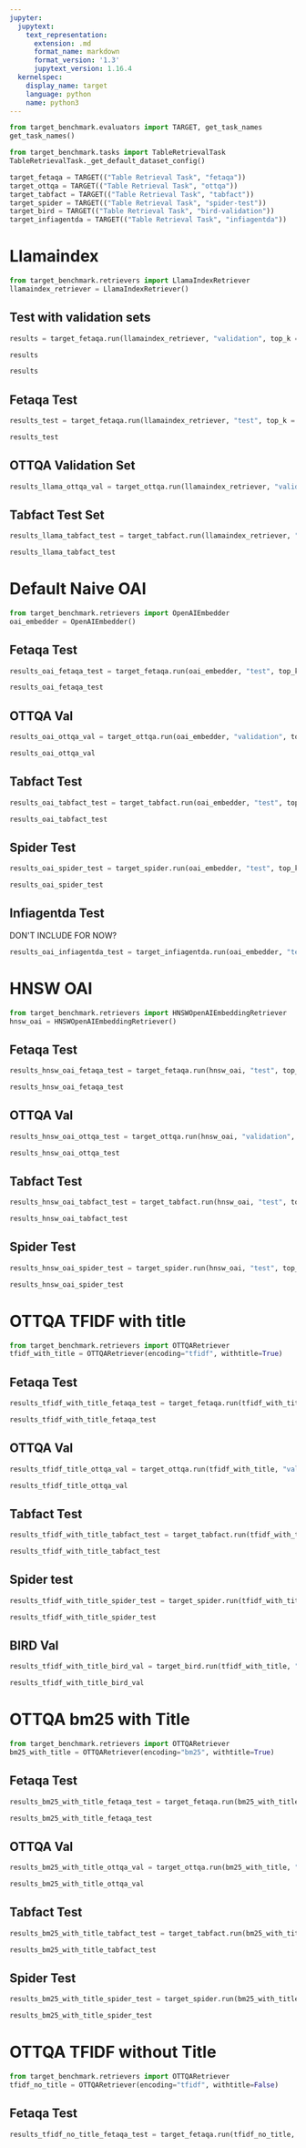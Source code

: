 ```yaml
---
jupyter:
  jupytext:
    text_representation:
      extension: .md
      format_name: markdown
      format_version: '1.3'
      jupytext_version: 1.16.4
  kernelspec:
    display_name: target
    language: python
    name: python3
---
```


```python
from target_benchmark.evaluators import TARGET, get_task_names
get_task_names()
```

```python
from target_benchmark.tasks import TableRetrievalTask
TableRetrievalTask._get_default_dataset_config()
```

```python
target_fetaqa = TARGET(("Table Retrieval Task", "fetaqa"))
target_ottqa = TARGET(("Table Retrieval Task", "ottqa"))
target_tabfact = TARGET(("Table Retrieval Task", "tabfact"))
target_spider = TARGET(("Table Retrieval Task", "spider-test"))
target_bird = TARGET(("Table Retrieval Task", "bird-validation"))
target_infiagentda = TARGET(("Table Retrieval Task", "infiagentda"))
```

# Llamaindex

```python
from target_benchmark.retrievers import LlamaIndexRetriever
llamaindex_retriever = LlamaIndexRetriever()
```

## Test with validation sets

```python
results = target_fetaqa.run(llamaindex_retriever, "validation", top_k = 10)
```

```python
results
```

```python
results
```

## Fetaqa Test

```python
results_test = target_fetaqa.run(llamaindex_retriever, "test", top_k = 10)
```

```python
results_test
```

## OTTQA Validation Set

```python
results_llama_ottqa_val = target_ottqa.run(llamaindex_retriever, "validation", top_k=10)
```

## Tabfact Test Set

```python
results_llama_tabfact_test = target_tabfact.run(llamaindex_retriever, "test", top_k=10)
```

```python
results_llama_tabfact_test
```

# Default Naive OAI

```python
from target_benchmark.retrievers import OpenAIEmbedder
oai_embedder = OpenAIEmbedder()
```

## Fetaqa Test

```python
results_oai_fetaqa_test = target_fetaqa.run(oai_embedder, "test", top_k = 10, batch_size=100, retrieval_results_file="./oai_fetaqa_test_retrieval_results.jsonl")
```

```python
results_oai_fetaqa_test
```

## OTTQA Val

```python
results_oai_ottqa_val = target_ottqa.run(oai_embedder, "validation", top_k = 10, batch_size=100, retrieval_results_file="./oai_ottqa_val_retrieval_results.jsonl")
```

```python
results_oai_ottqa_val
```

## Tabfact Test

```python
results_oai_tabfact_test = target_tabfact.run(oai_embedder, "test", top_k=10, batch_size=100, retrieval_results_file="oai_tabfact_test_retrieval_results.jsonl")
```

```python
results_oai_tabfact_test
```

## Spider Test

```python
results_oai_spider_test = target_spider.run(oai_embedder, "test", top_k=10, batch_size=100, retrieval_results_file="./oai_spider_test_retrieval_results.jsonl")
```

```python
results_oai_spider_test
```

## Infiagentda Test
DON'T INCLUDE FOR NOW?

```python
results_oai_infiagentda_test = target_infiagentda.run(oai_embedder, "test", top_k=10, batch_size=100, retrieval_results_file="./oai_infiagentda_test_retrieval_results.jsonl")
```

# HNSW OAI

```python
from target_benchmark.retrievers import HNSWOpenAIEmbeddingRetriever
hnsw_oai = HNSWOpenAIEmbeddingRetriever()

```

## Fetaqa Test

```python
results_hnsw_oai_fetaqa_test = target_fetaqa.run(hnsw_oai, "test", top_k = 10, batch_size=100, retrieval_results_file="./hnsw_oai_fetaqa_test_retrieval_results.jsonl")
```

```python
results_hnsw_oai_fetaqa_test
```

## OTTQA Val

```python
results_hnsw_oai_ottqa_test = target_ottqa.run(hnsw_oai, "validation", top_k = 10, batch_size=100, retrieval_results_file="./hnsw_oai_ottqa_val_retrieval_results.jsonl")
```

```python
results_hnsw_oai_ottqa_test
```

## Tabfact Test

```python
results_hnsw_oai_tabfact_test = target_tabfact.run(hnsw_oai, "test", top_k = 10, batch_size=100, retrieval_results_file="./hnsw_oai_tabfact_test_retrieval_results.jsonl")
```

```python
results_hnsw_oai_tabfact_test
```

## Spider Test

```python
results_hnsw_oai_spider_test = target_spider.run(hnsw_oai, "test", top_k = 10, batch_size=100, retrieval_results_file="./hnsw_oai_spider_test_retrieval_results.jsonl")
```

```python
results_hnsw_oai_spider_test
```

# OTTQA TFIDF with title

```python
from target_benchmark.retrievers import OTTQARetriever
tfidf_with_title = OTTQARetriever(encoding="tfidf", withtitle=True)
```

## Fetaqa Test

```python
results_tfidf_with_title_fetaqa_test = target_fetaqa.run(tfidf_with_title, "test", top_k = 10, batch_size=100, retrieval_results_file="./tfidf_title_fetaqa_test_retrieval_results.jsonl")
```

```python
results_tfidf_with_title_fetaqa_test
```

## OTTQA Val

```python
results_tfidf_title_ottqa_val = target_ottqa.run(tfidf_with_title, "validation", top_k = 10, batch_size=100, retrieval_results_file="./tfidf_title_ottqa_val_retrieval_results.jsonl")
```

```python
results_tfidf_title_ottqa_val
```

## Tabfact Test

```python
results_tfidf_with_title_tabfact_test = target_tabfact.run(tfidf_with_title, "test", top_k = 10, batch_size=100, retrieval_results_file="./tfidf_with_title_tabfact_test_retrieval_results.jsonl")
```

```python
results_tfidf_with_title_tabfact_test
```

## Spider test

```python
results_tfidf_with_title_spider_test = target_spider.run(tfidf_with_title, "test", top_k = 10, batch_size=100, retrieval_results_file="./tfidf_with_title_spider_test_retrieval_results.jsonl")
```

```python
results_tfidf_with_title_spider_test
```

## BIRD Val

```python
results_tfidf_with_title_bird_val = target_bird.run(tfidf_with_title, "validation", top_k = 10, batch_size=100, retrieval_results_file="./tfidf_with_title_bird_val_retrieval_results.jsonl")
```

```python
results_tfidf_with_title_bird_val
```

# OTTQA bm25 with Title

```python
from target_benchmark.retrievers import OTTQARetriever
bm25_with_title = OTTQARetriever(encoding="bm25", withtitle=True)
```

## Fetaqa Test

```python
results_bm25_with_title_fetaqa_test = target_fetaqa.run(bm25_with_title, "test", top_k = 10, batch_size=100, retrieval_results_file="./bm25_with_title_fetaqa_test_retrieval_results.jsonl")
```

```python
results_bm25_with_title_fetaqa_test
```

## OTTQA Val

```python
results_bm25_with_title_ottqa_val = target_ottqa.run(bm25_with_title, "validation", top_k = 10, batch_size=100, retrieval_results_file="./bm25_with_title_ottqa_val_retrieval_results.jsonl")
```

```python
results_bm25_with_title_ottqa_val
```

## Tabfact Test

```python
results_bm25_with_title_tabfact_test = target_tabfact.run(bm25_with_title, "test", top_k = 10, batch_size=100, retrieval_results_file="./bm25_with_title_tabfact_test_retrieval_results.jsonl")
```

```python
results_bm25_with_title_tabfact_test
```

## Spider Test

```python
results_bm25_with_title_spider_test = target_spider.run(bm25_with_title, "test", top_k = 10, batch_size=100, retrieval_results_file="./bm25_with_title_spider_test_retrieval_results.jsonl")
```

```python
results_bm25_with_title_spider_test
```

# OTTQA TFIDF without Title

```python
from target_benchmark.retrievers import OTTQARetriever
tfidf_no_title = OTTQARetriever(encoding="tfidf", withtitle=False)
```

## Fetaqa Test

```python
results_tfidf_no_title_fetaqa_test = target_fetaqa.run(tfidf_no_title, "test", top_k = 10, batch_size=100, retrieval_results_file="./tfidf_no_title_fetaqa_test_retrieval_results.jsonl")
```
